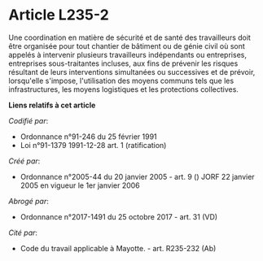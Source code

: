 # Article L235-2

Une coordination en matière de sécurité et de santé des travailleurs doit être organisée pour tout chantier de bâtiment ou de
génie civil où sont appelés à intervenir plusieurs travailleurs indépendants ou entreprises, entreprises sous-traitantes
incluses, aux fins de prévenir les risques résultant de leurs interventions simultanées ou successives et de prévoir,
lorsqu'elle s'impose, l'utilisation des moyens communs tels que les infrastructures, les moyens logistiques et les
protections collectives.

**Liens relatifs à cet article**

_Codifié par_:

  - Ordonnance n°91-246 du 25 février 1991
  - Loi n°91-1379 1991-12-28 art. 1 (ratification)

_Créé par_:

  - Ordonnance n°2005-44 du 20 janvier 2005 - art. 9 () JORF 22 janvier 2005 en vigueur le 1er janvier 2006

_Abrogé par_:

  - Ordonnance n°2017-1491 du 25 octobre 2017 - art. 31 (VD)

_Cité par_:

  - Code du travail applicable à Mayotte. - art. R235-232 (Ab)
